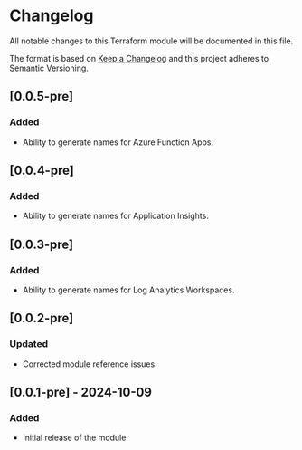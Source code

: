 # Changelog

All notable changes to this Terraform module will be documented in this file.

The format is based on [Keep a Changelog](https://keepachangelog.com/en/1.0.0/) and this project adheres to [Semantic Versioning](https://semver.org/spec/v2.0.0.html).

## [0.0.5-pre]

### Added
- Ability to generate names for Azure Function Apps.

## [0.0.4-pre]

### Added
- Ability to generate names for Application Insights.

## [0.0.3-pre]

### Added
- Ability to generate names for Log Analytics Workspaces.

## [0.0.2-pre]

### Updated
- Corrected module reference issues.

## [0.0.1-pre] - 2024-10-09

### Added

- Initial release of the module